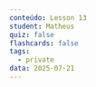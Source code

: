 ```yaml
---
conteúdo: Lesson 13
student: Matheus
quiz: false
flashcards: false
tags:
  - private
data: 2025-07-21
---
```


